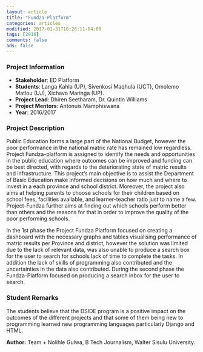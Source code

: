 ```yaml
---
layout: article
title: "Fundza-Platform"
categories: articles
modified: 2017-01-31T16:28:11-04:00
tags: [2016]
comments: false
ads: false
---
```



### Project Information

* **Stakeholder**: ED Platform
* **Students**: Langa Kahla (UP), Sivenkosi Maqhula (UCT), Omolemo Matlou (UJ), Xichavo Maringa (UP).
* **Project Lead**: Dhiren Seetharam, Dr. Quintin Williams
* **Project Mentors**: Antonuis Mamphiswana
* **Year**: 2016/2017

### Project Description

Public Education forms a large part of the National Budget, however the poor performance in the national matric rate has remained low regardless. Project Fundza-platform is assigned to identify the needs and opportunities in the public education where outcomes can be improved and funding can be best directed, with regards to the deteriorating state of matric results and infrastructure. This project’s main objective is to assist the Department of Basic Education make informed decisions on how much and where to invest in a each province and school district. Moreover, the project also aims at helping parents to choose schools for their children based on school fees, facilities available, and learner-teacher ratio just to name a few. Project-Fundza further aims at finding out which schools perform better than others and the reasons for that in order to improve the quality of the poor performing schools.

In the 1st phase the Project Fundza Platform focused on creating a dashboard with the necessary graphs and tables visualising performance of matric results per Province and district, however the solution was limited due to the lack of relevant data,  was also unable to produce a search box for the user to search for schools lack of time to complete the tasks. In addition the lack of skills of programming also contributed and the uncertainties in the data also contributed. During the second phase the Fundza-Platform focused on producing a search inbox for the user to search.

### Student Remarks

The students believe that the DSIDE program is a positive impact on the outcomes of the different projects and that some of them being new to programming learned new programming languages particularly Django and HTML.


**Author:** Team + Nolihle Gulwa, B Tech Journalism, Walter Sisulu University.
